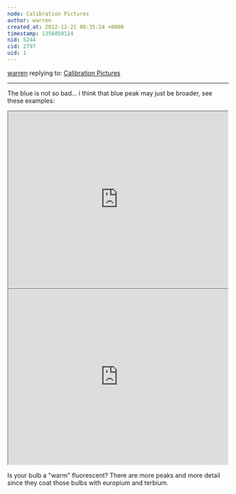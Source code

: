 ```yaml
---
node: Calibration Pictures
author: warren
created_at: 2012-12-21 00:35:24 +0000
timestamp: 1356050124
nid: 5244
cid: 2797
uid: 1
---
```




[warren](../profile/warren) replying to: [Calibration Pictures](../notes/ckmurt/12-18-2012/calibration-pictures)

----
The blue is not so bad... i think that blue peak may just be broader, see these examples:

<iframe width='500px' height='400px' border='0' src='https://spectralworkbench.org/spectra/embed/2116'></iframe>

<iframe width='500px' height='400px' border='0' src='https://spectralworkbench.org/spectra/embed/2080'></iframe>

Is your bulb a "warm" fluorescent? There are more peaks and more detail since they coat those bulbs with europium and terbium.